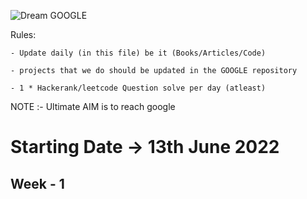 

![Dream GOOGLE](https://upload.wikimedia.org/wikipedia/commons/thumb/2/2f/Google_2015_logo.svg/2560px-Google_2015_logo.svg.png)



Rules:


    - Update daily (in this file) be it (Books/Articles/Code)
    
    - projects that we do should be updated in the GOOGLE repository
    
    - 1 * Hackerank/leetcode Question solve per day (atleast)
    
    
NOTE :- Ultimate AIM is to reach google

# Starting Date -> 13th June 2022

 ## Week -  1


